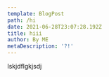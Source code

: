 ```yaml
---
template: BlogPost
path: /hi
date: 2021-06-28T23:07:28.192Z
title: hiii
author: By ME
metaDescription: '?!'
---
```

lskjdflgkjsdj

